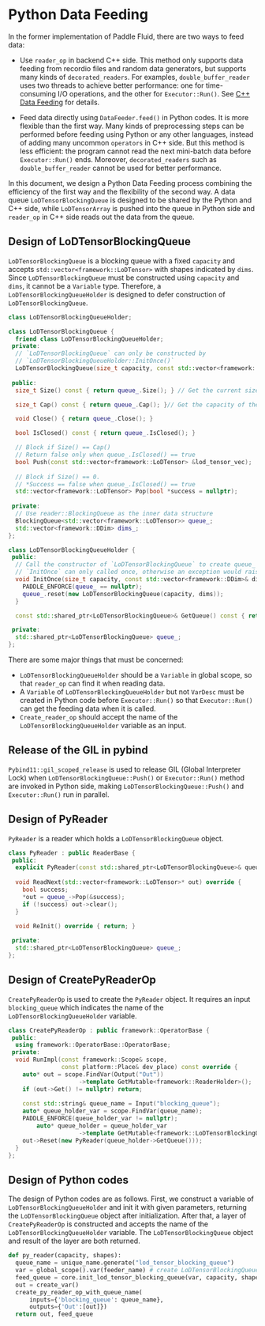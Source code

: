 # Python Data Feeding

In the former implementation of Paddle Fluid, there are two ways to feed data:

- Use `reader_op` in backend C++ side. This method only supports data feeding from recordio files and random data generators, but supports many kinds of `decorated_readers`. For examples, `double_buffer_reader` uses two threads to achieve better performance: one for time-consuming I/O operations, and the other for `Executor::Run()`. See [C++ Data Feeding](https://github.com/PaddlePaddle/Paddle/blob/develop/doc/fluid/design/concepts/cpp_data_feeding.md) for details.

- Feed data directly using `DataFeeder.feed()` in Python codes. It is more flexible than the first way. Many kinds of preprocessing steps can be performed before feeding using Python or any other languages, instead of adding many uncommon `operators` in C++ side. But this method is less efficient: the program cannot read the next mini-batch data before `Executor::Run()` ends. Moreover, `decorated_readers` such as `double_buffer_reader` cannot be used for better performance.

In this document, we design a Python Data Feeding process combining the efficiency of the first way and the flexibility of the second way. A data queue `LoDTensorBlockingQueue` is designed to be shared by the Python and C++ side, while `LoDTensorArray` is pushed into the queue in Python side and `reader_op` in C++ side reads out the data from the queue.


## Design of LoDTensorBlockingQueue
`LoDTensorBlockingQueue` is a blocking queue with a fixed `capacity` and accepts `std::vector<framework::LoDTensor>` with shapes indicated by `dims`. Since `LoDTensorBlockingQueue` must be constructed using `capacity` and `dims`, it cannot be a `Variable` type. Therefore, a `LoDTensorBlockingQueueHolder` is designed to defer construction of `LoDTensorBlockingQueue`.

```C++
class LoDTensorBlockingQueueHolder;

class LoDTensorBlockingQueue {
  friend class LoDTensorBlockingQueueHolder;
 private:
  // `LoDTensorBlockingQueue` can only be constructed by 
  // `LoDTensorBlockingQueueHolder::InitOnce()`
  LoDTensorBlockingQueue(size_t capacity, const std::vector<framework::DDim>& dims);
 
 public:
  size_t Size() const { return queue_.Size(); } // Get the current size of the queue

  size_t Cap() const { return queue_.Cap(); }// Get the capacity of the queue

  void Close() { return queue_.Close(); }

  bool IsClosed() const { return queue_.IsClosed(); }

  // Block if Size() == Cap()
  // Return false only when queue_.IsClosed() == true
  bool Push(const std::vector<framework::LoDTensor> &lod_tensor_vec);
  
  // Block if Size() == 0.
  // *Success == false when queue_.IsClosed() == true
  std::vector<framework::LoDTensor> Pop(bool *success = nullptr);
 
 private:
  // Use reader::BlockingQueue as the inner data structure
  BlockingQueue<std::vector<framework::LoDTensor>> queue_;
  std::vector<framework::DDim> dims_;
};

class LoDTensorBlockingQueueHolder {
 public:  
  // Call the constructor of `LoDTensorBlockingQueue` to create queue_
  // `InitOnce` can only called once, otherwise an exception would raise
  void InitOnce(size_t capacity, const std::vector<framework::DDim>& dims) {
    PADDLE_ENFORCE(queue_ == nullptr);
    queue_.reset(new LoDTensorBlockingQueue(capacity, dims));
  }

  const std::shared_ptr<LoDTensorBlockingQueue>& GetQueue() const { return queue_; }

 private:
  std::shared_ptr<LoDTensorBlockingQueue> queue_;
};
```

There are some major things that must be concerned:
- `LoDTensorBlockingQueueHolder` should be a `Variable` in global scope, so that `reader_op` can find it when reading data.
- A `Variable` of `LoDTensorBlockingQueueHolder` but not `VarDesc` must be created in Python code before `Executor::Run()` so that `Executor::Run()` can get the feeding data when it is called.
- `Create_reader_op` should accept the name of the `LoDTensorBlockingQueueHolder` variable as an input.


## Release of the GIL in pybind
`Pybind11::gil_scoped_release` is used to release GIL (Global Interpreter Lock) when `LoDTensorBlockingQueue::Push()` or `Executor::Run()` method are invoked in Python side, making `LoDTensorBlockingQueue::Push()` and `Executor::Run()` run in parallel.


## Design of PyReader
`PyReader` is a reader which holds a `LoDTensorBlockingQueue` object.
```C++
class PyReader : public ReaderBase {
 public:
  explicit PyReader(const std::shared_ptr<LoDTensorBlockingQueue>& queue);
  
  void ReadNext(std::vector<framework::LoDTensor>* out) override {
    bool success;
    *out = queue_->Pop(&success);
    if (!success) out->clear();
  }
  
  void ReInit() override { return; }

 private:
  std::shared_ptr<LoDTensorBlockingQueue> queue_;
};
```


## Design of CreatePyReaderOp
`CreatePyReaderOp` is used to create the `PyReader` object. It requires an input `blocking_queue` which indicates the name of the `LoDTensorBlockingQueueHolder` variable.
```C++
class CreatePyReaderOp : public framework::OperatorBase {
 public:
  using framework::OperatorBase::OperatorBase;
 private:
  void RunImpl(const framework::Scope& scope,
               const platform::Place& dev_place) const override {
    auto* out = scope.FindVar(Output("Out"))
                    ->template GetMutable<framework::ReaderHolder>();
    if (out->Get() != nullptr) return;
    
    const std::string& queue_name = Input("blocking_queue");
    auto* queue_holder_var = scope.FindVar(queue_name);
    PADDLE_ENFORCE(queue_holder_var != nullptr);
		auto* queue_holder = queue_holder_var
                    ->template GetMutable<framework::LoDTensorBlockingQueueHolder>();
    out->Reset(new PyReader(queue_holder->GetQueue()));
  }
};
```

## Design of Python codes
The design of Python codes are as follows. First, we construct a variable of `LoDTensorBlockingQueueHolder` and init it with given parameters, returning the `LoDTensorBlockingQueue` object after initialization. After that, a layer of `CreatePyReaderOp` is constructed and accepts the name of the `LoDTensorBlockingQueueHolder` variable. The `LoDTensorBlockingQueue` object and result of the layer are both returned.
```Python
def py_reader(capacity, shapes):
  queue_name = unique_name.generate("lod_tensor_blocking_queue")
  var = global_scope().var(feeder_name) # create LoDTensorBlockingQueueHolder Variable
  feed_queue = core.init_lod_tensor_blocking_queue(var, capacity, shapes) # init the queue
  out = create_var()
  create_py_reader_op_with_queue_name(
      inputs={'blocking_queue': queue_name},
      outputs={'Out':[out]})  
  return out, feed_queue
```
